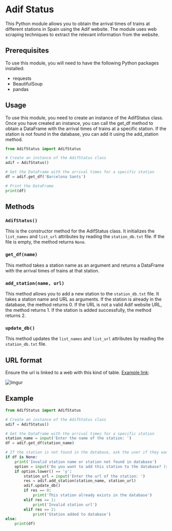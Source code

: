 # Adif Status
This Python module allows you to obtain the arrival times of trains at different stations in Spain using the Adif website. The module uses web scraping techniques to extract the relevant information from the website.

## Prerequisites
To use this module, you will need to have the following Python packages installed:

* requests
* BeautifulSoup
* pandas

## Usage
To use this module, you need to create an instance of the AdifStatus class. Once you have created an instance, you can call the get_df method to obtain a DataFrame with the arrival times of trains at a specific station. If the station is not found in the database, you can add it using the add_station method.

```python
from AdifStatus import AdifStatus

# Create an instance of the AdifStatus class
adif = AdifStatus()

# Get the DataFrame with the arrival times for a specific station
df = adif.get_df('Barcelona Sants')

# Print the DataFrame
print(df)

```

## Methods
### `AdifStatus()`

This is the constructor method for the AdifStatus class. It initializes the `list_names` and `list_url` attributes by reading the `station_db.txt` file. If the file is empty, the method returns `None`.

### `get_df(name)`
This method takes a station name as an argument and returns a DataFrame with the arrival times of trains at that station.

### `add_station(name, url)`
This method allows you to add a new station to the `station_db.txt` file. It takes a station name and URL as arguments. If the station is already in the database, the method returns 0. If the URL is not a valid Adif website URL, the method returns 1. If the station is added successfully, the method returns 2.

### `update_db()`
This method updates the `list_names` and `list_url` attributes by reading the `station_db.txt` file.

## URL format
Ensure the url is linked to a web with this kind of table. [Example link](https://www.adif.es/w/18000-atocha-cercan%C3%ADas?tipoBusqueda=proximasSalidas&trafficType=cercanias&pageFromPlid=335):

![Imgur](https://i.imgur.com/YBWgzaC.png)

## Example

```python
from AdifStatus import AdifStatus

# Create an instance of the AdifStatus class
adif = AdifStatus()

# Get the DataFrame with the arrival times for a specific station
station_name = input('Enter the name of the station: ')
df = adif.get_df(station_name)

# If the station is not found in the database, ask the user if they want to add it
if df is None:
    print('Invalid station name or station not found in database')
    option = input('Do you want to add this station to the database? (y/n)')
    if option.lower() == 'y':
        station_url = input('Enter the url of the station: ')
        res = adif.add_station(station_name, station_url)
        adif.update_db()
        if res == 0:
            print('This station already exists in the database')
        elif res == 1:
            print('Invalid station url')
        elif res == 2:
            print('Station added to database')
else:
    print(df)

```